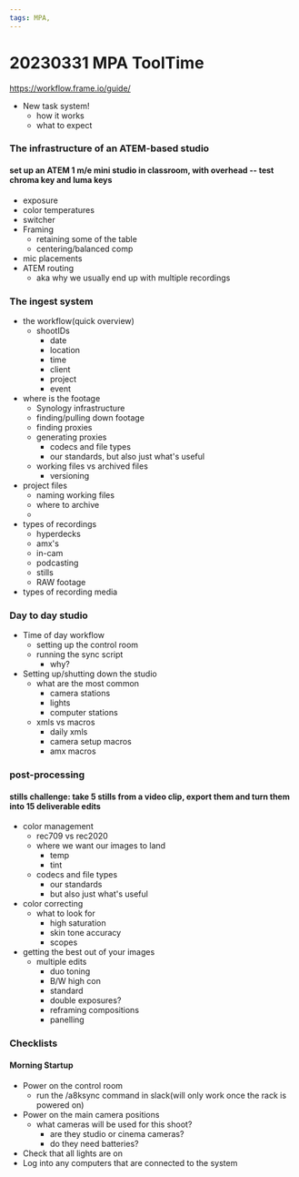 ```yaml
---
tags: MPA,
---
```


# 20230331 MPA ToolTime

https://workflow.frame.io/guide/

* New task system! 
    * how it works
    * what to expect

### The infrastructure of an ATEM-based studio

#### set up an ATEM 1 m/e mini studio in classroom, with overhead -- test chroma key and luma keys

* exposure
* color temperatures 
* switcher
* Framing
    * retaining some of the table
    * centering/balanced comp
* mic placements
* ATEM routing
    * aka why we usually end up with multiple recordings

### The ingest system

* the workflow(quick overview)
    * shootIDs
        * date
        * location
        * time
        * client
        * project
        * event
* where is the footage
    * Synology infrastructure
    * finding/pulling down footage
    * finding proxies
    * generating proxies
        * codecs and file types
        * our standards, but also just what's useful
    * working files vs archived files
        * versioning
* project files
    * naming working files
    * where to archive 
    * 
* types of recordings
    * hyperdecks
    * amx's
    * in-cam
    * podcasting 
    * stills
    * RAW footage
* types of recording media


### Day to day studio

* Time of day workflow
    * setting up the control room 
    * running the sync script
        * why?
* Setting up/shutting down the studio
    * what are the most common 
        * camera stations
        * lights
        * computer stations
    * xmls vs macros
        * daily xmls
        * camera setup macros
        * amx macros

### post-processing

#### stills challenge: take 5 stills from a video clip, export them and turn them into 15 deliverable edits

* color management
    * rec709 vs rec2020
    * where we want our images to land
        * temp
        * tint
    * codecs and file types
        * our standards 
        * but also just what's useful
* color correcting 
    * what to look for 
        * high saturation
        * skin tone accuracy
        * scopes
* getting the best out of your images
    * multiple edits
        * duo toning
        * B/W high con
        * standard
        * double exposures?
        * reframing compositions
        * panelling

### Checklists

#### Morning Startup
* Power on the control room
    * run the /a8ksync command in slack(will only work once the rack is powered on)
* Power on the main camera positions
    * what cameras will be used for this shoot? 
        * are they studio or cinema cameras? 
        * do they need batteries?
* Check that all lights are on
* Log into any computers that are connected to the system